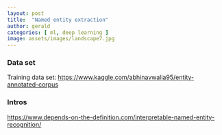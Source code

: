 ```yaml
---
layout: post
title:  "Named entity extraction"
author: gerald
categories: [ ml, deep learning ]
image: assets/images/landscape7.jpg
---
```


### Data set
Training data set:  https://www.kaggle.com/abhinavwalia95/entity-annotated-corpus

### Intros
https://www.depends-on-the-definition.com/interpretable-named-entity-recognition/